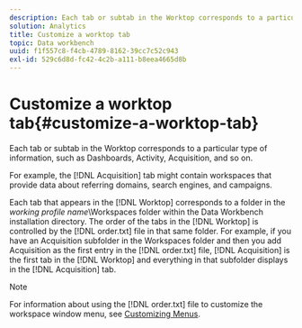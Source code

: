 ```yaml
---
description: Each tab or subtab in the Worktop corresponds to a particular type of information, such as Dashboards, Activity, Acquisition, and so on.
solution: Analytics
title: Customize a worktop tab
topic: Data workbench
uuid: f1f557c8-f4cb-4789-8162-39cc7c52c943
exl-id: 529c6d8d-fc42-4c2b-a111-b8eea4665d8b
---
```

# Customize a worktop tab{#customize-a-worktop-tab}

Each tab or subtab in the Worktop corresponds to a particular type of information, such as Dashboards, Activity, Acquisition, and so on.

For example, the [!DNL Acquisition] tab might contain workspaces that provide data about referring domains, search engines, and campaigns.

Each tab that appears in the [!DNL Worktop] corresponds to a folder in the *working profile name*\Workspaces folder within the Data Workbench installation directory. The order of the tabs in the [!DNL Worktop] is controlled by the [!DNL order.txt] file in that same folder. For example, if you have an Acquisition subfolder in the Workspaces folder and then you add Acquisition as the first entry in the [!DNL order.txt] file, [!DNL Acquisition] is the first tab in the [!DNL Worktop] and everything in that subfolder displays in the [!DNL Acquisition] tab.

>[!NOTE]
>
>For information about using the [!DNL order.txt] file to customize the workspace window menu, see [Customizing Menus](../../../../home/c-get-started/c-intf-anlys-ftrs/c-ctm-menus/c-ctm-menus.md#concept-93d4c09cb7f34cd293b7b64fba1cf894).
